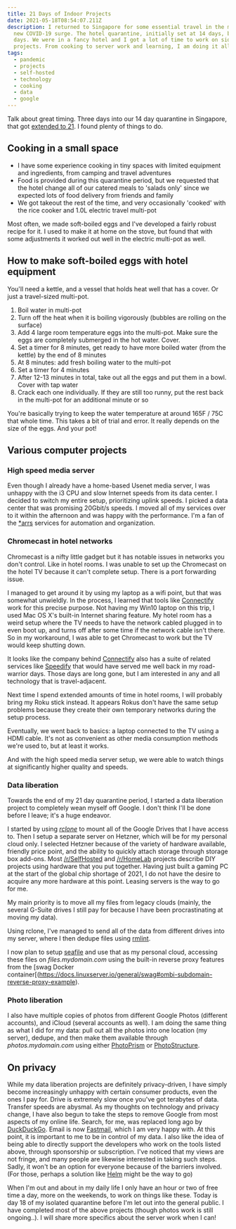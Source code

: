```yaml
---
title: 21 Days of Indoor Projects
date: 2021-05-18T08:54:07.211Z
description: I returned to Singapore for some essential travel in the midst of a
  new COVID-19 surge. The hotel quarantine, initially set at 14 days, became 21
  days. We were in a fancy hotel and I got a lot of time to work on side
  projects. From cooking to server work and learning, I am doing it all.
tags:
  - pandemic
  - projects
  - self-hosted
  - technology
  - cooking
  - data
  - google
---
```

Talk about great timing. Three days into our 14 day quarantine in Singapore, that got [extended to 21](https://www.moh.gov.sg/news-highlights/details/updates-on-local-situation-border-measures-and-shift-to-heightened-alert-to-minimise-transmission_4May2021). I found plenty of things to do.

## Cooking in a small space

* I have some experience cooking in tiny spaces with limited equipment and ingredients, from camping and travel adventures
* Food is provided during this quarantine period, but we requested that the hotel change all of our catered meals to 'salads only' since we expected lots of food delivery from friends and family
* We got takeout the rest of the time, and very occasionally 'cooked' with the rice cooker and 1.0L electric travel multi-pot

Most often, we made soft-boiled eggs and I've developed a fairly robust recipe for it. I used to make it at home on the stove, but found that with some adjustments it worked out well in the electric multi-pot as well.

## How to make soft-boiled eggs with hotel equipment

You'll need a kettle, and a vessel that holds heat well that has a cover. Or just a travel-sized multi-pot.

1. Boil water in multi-pot 
2. Turn off the heat when it is boiling vigorously (bubbles are rolling on the surface)
3. Add 4 large room temperature eggs into the multi-pot. Make sure the eggs are completely submerged in the hot water. Cover.
4. Set a timer for 8 minutes, get ready to have more boiled water (from the kettle) by the end of 8 minutes
5. At 8 minutes: add fresh boiling water to the multi-pot 
6. Set a timer for 4 minutes
7. After 12-13 minutes in total, take out all the eggs and put them in a bowl. Cover with tap water
8. Crack each one individually. If they are still too runny, put the rest back in the multi-pot for an additional minute or so

You're basically trying to keep the water temperature at around 165F / 75C that whole time. This takes a bit of trial and error. It really depends on the size of the eggs. And your pot!

## Various computer projects

### High speed media server

Even though I already have a home-based Usenet media server, I was unhappy with the i3 CPU and slow Internet speeds from its data center. I decided to switch my entire setup, prioritizing uplink speeds. I picked a data center that was promising 20Gbit/s speeds. I moved all of my services over to it within the afternoon and was happy with the performance. I'm a fan of the [*arrs](https://wiki.servarr.com/Main_Page) services for automation and organization. 

### Chromecast in hotel networks

Chromecast is a nifty little gadget but it has notable issues in networks you don't control. Like in hotel rooms. I was unable to set up the Chromecast on the hotel TV because it can't complete setup. There is a port forwarding issue. 

I managed to get around it by using my laptop as a wifi point, but that was somewhat unwieldly. In the process, I learned that tools like [Connectify](https://connectify.me) work for this precise purpose. Not having my Win10 laptop on this trip, I used Mac OS X's built-in Internet sharing feature. My hotel room has a weird setup where the TV needs to have the network cabled plugged in to even boot up, and turns off after some time if the network cable isn't there. So in my workaround, I was able to get Chromecast to work but the TV would keep shutting down.

It looks like the company behind [Connectify](https://connectify.me) also has a suite of related services like [Speedify](https://speedify.com) that would have served me well back in my road-warrior days. Those days are long gone, but I am interested in any and all technology that is travel-adjacent.

Next time I spend extended amounts of time in hotel rooms, I will probably bring my Roku stick instead. It appears Rokus don't have the same setup problems because they create their own temporary networks during the setup process.

Eventually, we went back to basics: a laptop connected to the TV using a HDMI cable. It's not as convenient as other media consumption methods we're used to, but at least it works.

And with the high speed media server setup, we were able to watch things at significantly higher quality and speeds.

### Data liberation

Towards the end of my 21 day quarantine period, I started a data liberation project to completely wean myself off Google. I don't think I'll be done before I leave; it's a huge endeavor. 

I started by using *[rclone](https://rclone.org)* to mount all of the Google Drives that I have access to. Then I setup a separate server on Hetzner, which will be for my personal cloud only. I selected Hetzner because of the variety of hardware available, friendly price point, and the ability to quickly attach storage through storage box add-ons. Most [/r/SelfHosted](https://reddit.com/r/selfhosted) and [/r/HomeLab](https://reddit.com/r/homelab) projects describe DIY projects using hardware that you put together. Having just built a gaming PC at the start of the global chip shortage of 2021, I do not have the desire to acquire any more hardware at this point. Leasing servers is the way to go for me. 

My main priority is to move all my files from legacy clouds (mainly, the several G-Suite drives I still pay for because I have been procrastinating at moving my data).

Using rclone, I've managed to send all of the data from different drives into my server, where I then dedupe files using [rmlint](https://rmlint.readthedocs.io/en/latest/index.html). 

I now plan to setup [seafile](https://www.seafile.com) and use that as my personal cloud, accessing these files on *files.mydomain.com* using the built-in reverse proxy features from the [swag Docker container[(https://docs.linuxserver.io/general/swag#ombi-subdomain-reverse-proxy-example).

### Photo liberation

I also have multiple copies of photos from different Google Photos (different accounts), and iCloud (several accounts as well). I am doing the same thing as what I did for my data: pull out all the photos into one location (my server), dedupe, and then make them available through *photos.mydomain.com* using either [PhotoPrism](https://photoprism.app) or [PhotoStructure](https://photostructure.com).

## On privacy

While my data liberation projects are definitely privacy-driven, I have simply become increasingly unhappy with certain consumer products, even the ones I pay for. Drive is extremely slow once you've got terabytes of data. Transfer speeds are abysmal. As my thoughts on technology and privacy change, I have also begun to take the steps to remove Google from most aspects of my online life. Search, for me, was replaced long ago by [DuckDuckGo](https://duckduckgo.com). Email is now [Fastmail](https://fastmail.com), which I am very happy with. At this point, it is important to me to be in control of my data. I also like the idea of being able to directly support the developers who work on the tools listed above, through sponsorship or subscription. I've noticed that my views are not fringe, and many people are likewise interested in taking such steps. Sadly, it won't be an option for everyone because of the barriers involved. (For those, perhaps a solution like [Helm](https://thehelm.com) might be the way to go)

When I'm out and about in my daily life I only have an hour or two of free time a day, more on the weekends, to work on things like these. Today is day 18 of my isolated quarantine before I'm let out into the general public. I have completed most of the above projects (though photos work is still ongoing..). I will share more specifics about the server work when I can!
